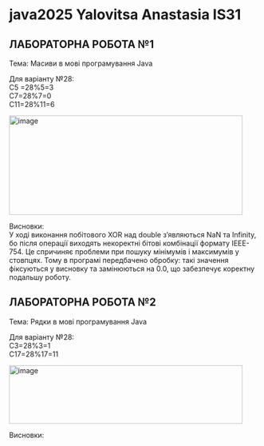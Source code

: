 # java2025 Yalovitsa Anastasia IS31

## ЛАБОРАТОРНА РОБОТА №1 
Тема: Масиви в мові програмування Java  

Для варіанту №28:  
С5 =28%5=3   
C7=28%7=0  
C11=28%11=6  

<img width="468" height="199" alt="image" src="https://github.com/user-attachments/assets/7ef51eaf-85ba-402b-800f-7424f6ff45ca" />   

Висновки:   
У ході виконання побітового XOR над double з’являються NaN та Infinity, бо після операції виходять некоректні бітові комбінації формату IEEE-754. Це спричиняє проблеми при пошуку мінімумів і максимумів у стовпцях. Тому в програмі передбачено обробку: такі значення фіксуються у висновку та замінюються на 0.0, що забезпечує коректну подальшу роботу.

## ЛАБОРАТОРНА РОБОТА №2   
Тема: Рядки в мові програмування Java   

Для варіанту №28:    
С3=28%3=1   
С17=28%17=11   

<img width="468" height="117" alt="image" src="https://github.com/user-attachments/assets/f568391e-25d8-4399-81d3-4cdb0a71ff17" />   

Висновки:    
